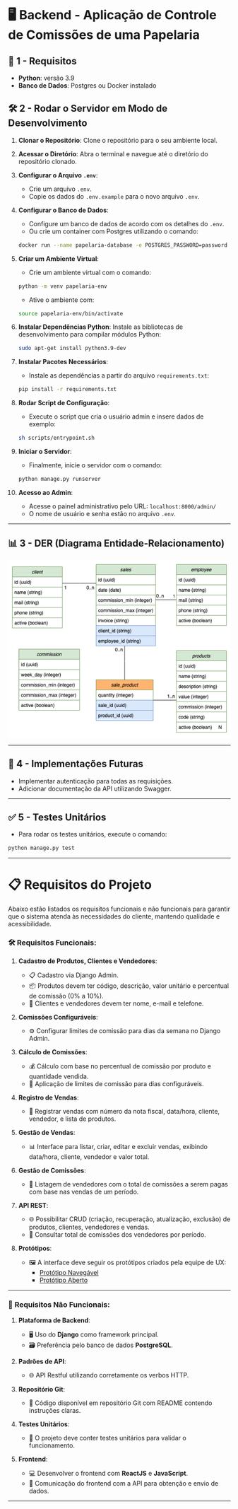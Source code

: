 # 🖥️ Backend - Aplicação de Controle de Comissões de uma Papelaria

## 🚀 1 - Requisitos
- **Python**: versão 3.9
- **Banco de Dados**: Postgres ou Docker instalado

## 🛠️ 2 - Rodar o Servidor em Modo de Desenvolvimento

1. **Clonar o Repositório**: 
   Clone o repositório para o seu ambiente local.
   
2. **Acessar o Diretório**: 
   Abra o terminal e navegue até o diretório do repositório clonado.

3. **Configurar o Arquivo `.env`**: 
   - Crie um arquivo `.env`.
   - Copie os dados do `.env.example` para o novo arquivo `.env`.

4. **Configurar o Banco de Dados**: 
   - Configure um banco de dados de acordo com os detalhes do `.env`.
   - Ou crie um container com Postgres utilizando o comando:

   ```bash
   docker run --name papelaria-database -e POSTGRES_PASSWORD=password -p 5432:5432 -d --restart=always postgres
   ```

5. **Criar um Ambiente Virtual**:
   - Crie um ambiente virtual com o comando:

   ```bash
   python -m venv papelaria-env
   ```

   - Ative o ambiente com:

   ```bash
   source papelaria-env/bin/activate
   ```

6. **Instalar Dependências Python**: 
   Instale as bibliotecas de desenvolvimento para compilar módulos Python:

   ```bash
   sudo apt-get install python3.9-dev
   ```

7. **Instalar Pacotes Necessários**:
   - Instale as dependências a partir do arquivo `requirements.txt`:

   ```bash
   pip install -r requirements.txt
   ```

8. **Rodar Script de Configuração**:
   - Execute o script que cria o usuário admin e insere dados de exemplo:

   ```bash
   sh scripts/entrypoint.sh
   ```

9. **Iniciar o Servidor**:
   - Finalmente, inicie o servidor com o comando:

   ```bash
   python manage.py runserver
   ```

10. **Acesso ao Admin**:
    - Acesse o painel administrativo pelo URL: `localhost:8000/admin/`
    - O nome de usuário e senha estão no arquivo `.env`.

---

## 📊 3 - DER (Diagrama Entidade-Relacionamento)

![Diagrama Entidade-Relacionamento](./documentation/der_V3.png)

---

## 📝 4 - Implementações Futuras

- Implementar autenticação para todas as requisições.
- Adicionar documentação da API utilizando Swagger.

---

## ✅ 5 - Testes Unitários

- Para rodar os testes unitários, execute o comando:

```bash
python manage.py test
```

---

# 📋 **Requisitos do Projeto**

Abaixo estão listados os requisitos funcionais e não funcionais para garantir que o sistema atenda às necessidades do cliente, mantendo qualidade e acessibilidade.

### 🛠️ **Requisitos Funcionais**:
1. **Cadastro de Produtos, Clientes e Vendedores**:
   - 📋 Cadastro via Django Admin.
   - 📦 Produtos devem ter código, descrição, valor unitário e percentual de comissão (0% a 10%).
   - 👥 Clientes e vendedores devem ter nome, e-mail e telefone.

2. **Comissões Configuráveis**:
   - ⚙️ Configurar limites de comissão para dias da semana no Django Admin.

3. **Cálculo de Comissões**:
   - 💰 Cálculo com base no percentual de comissão por produto e quantidade vendida.
   - 🚫 Aplicação de limites de comissão para dias configuráveis.

4. **Registro de Vendas**:
   - 🧾 Registrar vendas com número da nota fiscal, data/hora, cliente, vendedor, e lista de produtos.

5. **Gestão de Vendas**:
   - 📊 Interface para listar, criar, editar e excluir vendas, exibindo data/hora, cliente, vendedor e valor total.

6. **Gestão de Comissões**:
   - 📅 Listagem de vendedores com o total de comissões a serem pagas com base nas vendas de um período.

7. **API REST**:
   - 🌐 Possibilitar CRUD (criação, recuperação, atualização, exclusão) de produtos, clientes, vendedores e vendas.
   - 🔄 Consultar total de comissões dos vendedores por período.

8. **Protótipos**:
   - 🖼️ A interface deve seguir os protótipos criados pela equipe de UX:
     - [Protótipo Navegável](https://www.figma.com/proto/LrQFIRtrRJq1GVzofm07qU/Teste-Python-DEV?page-id=69%3A5896&node-id=830%3A2&viewport=1335%2C779%2C0.5&scaling=min-zoom&starting-point-node-id=830%3A124)
     - [Protótipo Aberto](https://www.figma.com/file/LrQFIRtrRJq1GVzofm07qU/Teste-Python-DEV?node-id=69%3A5896)

---

### 🚀 **Requisitos Não Funcionais**:
1. **Plataforma de Backend**:
   - 🖥️ Uso do **Django** como framework principal.
   - 🗃️ Preferência pelo banco de dados **PostgreSQL**.

2. **Padrões de API**:
   - 🌐 API Restful utilizando corretamente os verbos HTTP.

3. **Repositório Git**:
   - 📂 Código disponível em repositório Git com README contendo instruções claras.

4. **Testes Unitários**:
   - 🧪 O projeto deve conter testes unitários para validar o funcionamento.

5. **Frontend**:
   - 💻 Desenvolver o frontend com **ReactJS** e **JavaScript**.
   - 🔗 Comunicação do frontend com a API para obtenção e envio de dados.

---
